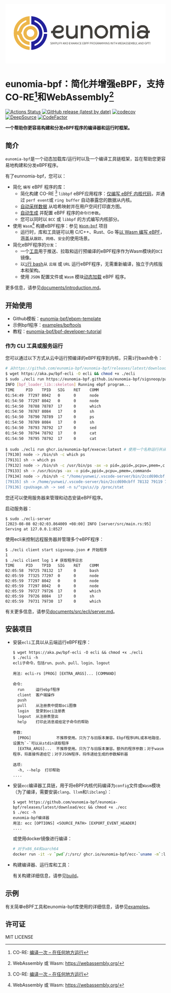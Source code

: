 ![logo](documents/src/img/logo.png)

# eunomia-bpf：简化并增强eBPF，支持CO-RE[^1]和WebAssembly[^2]

[![Actions Status](https://github.com/eunomia-bpf/eunomia-bpf/workflows/Ubuntu/badge.svg)](https://github.com/eunomia-bpf/eunomia-bpf/actions)
[![GitHub release (latest by date)](https://img.shields.io/github/v/release/eunomia-bpf/eunomia-bpf)](https://github.com/eunomia-bpf/eunomia-bpf/releases)
[![codecov](https://codecov.io/gh/eunomia-bpf/eunomia-bpf/branch/master/graph/badge.svg?token=YTR1M16I70)](https://codecov.io/gh/eunomia-bpf/eunomia-bpf)
[![DeepSource](https://deepsource.io/gh/eunomia-bpf/eunomia-bpf.svg/?label=active+issues&show_trend=true&token=rcSI3J1-gpwLIgZWtKZC-N6C)](https://deepsource.io/gh/eunomia-bpf/eunomia-bpf/?ref=repository-badge)
[![CodeFactor](https://www.codefactor.io/repository/github/eunomia-bpf/eunomia-bpf/badge)](https://www.codefactor.io/repository/github/eunomia-bpf/eunomia-bpf)

**一个帮助你更容易构建和分发eBPF程序的编译器和运行时框架。**

## 简介

`eunomia-bpf`是一个动态加载库/运行时以及一个编译工具链框架，旨在帮助您更容易地构建和分发eBPF程序。

有了eunnomia-bpf，您可以：

- 简化 `编写` eBPF 程序的库：
  - 简化构建 CO-RE [^1] `libbpf` eBPF应用程序：[仅编写 eBPF 内核代码](documents/introduction.md#simplify-building-co-re-libbpf-ebpf-applications)，并通过 `perf event`或 `ring buffer` 自动暴露您的数据从内核。
  - [自动采样数据](documents/introduction.md#automatically-sample-the-data-and-print-hists-in-userspace) 从哈希映射并在用户空间打印直方图。
  - [自动生成](documents/introduction.md#automatically-generate-and-config-command-line-arguments) 并配置 eBPF 程序的`命令行参数`。
  - 您可以同时以 `BCC` 或 `libbpf` 的方式编写内核部分。
- 使用 `Wasm`[^2] 构建eBPF程序：参见 [`Wasm-bpf`](https://github.com/eunomia-bpf/wasm-bpf) 项目
  - 运行时，库和工具链可以用 C/C++、Rust、Go 等[以 Wasm 编写 eBPF](https://github.com/eunomia-bpf/wasm-bpf)，涵盖从`跟踪`、`网络`、`安全`的使用场景。
- 简化eBPF程序的`分发`：
  - 一个[工具](ecli/)用于推送、拉取和运行预编译的eBPF程序作为Wasm模块的`OCI`镜像。
  - 以[`1`行 bash](documents/introduction.md#dynamic-load-and-run-co-re-ebpf-kernel-code-from-the-cloud-with-url-or-oci-image)从 `云端` 或 `URL` 运行eBPF程序，无需重新编译，独立于内核版本和架构。
  - 使用 `JSON` 配置文件或 `Wasm` 模块[动态加载](bpf-loader-rs) eBPF 程序。

更多信息，请参见[documents/introduction.md](documents/introduction.md)。

[^1]: CO-RE: [编译一次 – 在任何地方运行](https://facebookmicrosites.github.io/bpf/blog/2020/02/19/bpf-portability-and-co-re.html)
[^2]: WebAssembly 或 Wasm: <https://webassembly.org/>

## 开始使用

- Github模板：[eunomia-bpf/ebpm-template](https://github.com/eunomia-bpf/ebpm-template)
- 示例bpf程序：[examples/bpftools](examples/bpftools/)
- 教程：[eunomia-bpf/bpf-developer-tutorial](https://github.com/eunomia-bpf/bpf-developer-tutorial)

### 作为 CLI 工具或服务运行

您可以通过以下方式从云中运行预编译的eBPF程序到内核，只需`1`行bash命令：

```bash
# 从https://github.com/eunomia-bpf/eunomia-bpf/releases/latest/download/ecli 下载发布版本
$ wget https://aka.pw/bpf-ecli -O ecli && chmod +x ./ecli
$ sudo ./ecli run https://eunomia-bpf.github.io/eunomia-bpf/sigsnoop/package.json # 从URL简单地运行一个预编译的ebpf代码
INFO [bpf_loader_lib::skeleton] Running ebpf program...
TIME     PID    TPID   SIG    RET    COMM   
01:54:49  77297 8042   0      0      node
01:54:50  77297 8042   0      0      node
01:54:50  78788 78787  17     0      which
01:54:50  78787 8084   17     0      sh
01:54:50  78790 78789  17     0      ps
01:54:50  78789 8084   17     0      sh
01:54:50  78793 78792  17     0      sed
01:54:50  78794 78792  17     0      cat
01:54:50  78795 78792  17     0      cat

$ sudo ./ecli run ghcr.io/eunomia-bpf/execve:latest # 使用一个名称运行并从我们的仓库下载最新版本的bpf工具
[79130] node -> /bin/sh -c which ps 
[79131] sh -> which ps 
[79132] node -> /bin/sh -c /usr/bin/ps -ax -o pid=,ppid=,pcpu=,pmem=,c 
[79133] sh -> /usr/bin/ps -ax -o pid=,ppid=,pcpu=,pmem=,command= 
[79134] node -> /bin/sh -c "/home/yunwei/.vscode-server/bin/2ccd690cbf 
[79135] sh -> /home/yunwei/.vscode-server/bin/2ccd690cbff 78132 79119 79120 79121 
[79136] cpuUsage.sh -> sed -n s/^cpu\s//p /proc/stat
```

您还可以使用服务器来管理和动态安装eBPF程序。

启动服务器：

```console
$ sudo ./ecli-server
[2023-08-08 02:02:03.864009 +08:00] INFO [server/src/main.rs:95] Serving at 127.0.0.1:8527
```

使用ecli来控制远程服务器并管理多个eBPF程序：

```console
$ ./ecli client start sigsnoop.json # 开始程序
1
$ ./ecli client log 1 # 获取程序日志
TIME     PID    TPID   SIG    RET    COMM   
02:05:58  79725 78132  17     0      bash
02:05:59  77325 77297  0      0      node
02:05:59  77297 8042   0      0      node
02:05:59  77297 8042   0      0      node
02:05:59  79727 79726  17     0      which
02:05:59  79726 8084   17     0      sh
02:05:59  79731 79730  17     0      which
```

有关更多信息，请参见[documents/src/ecli/server.md](documents/src/ecli/server.md)。

## 安装项目

- 安装`ecli`工具以从云端运行eBPF程序：

    ```console
    $ wget https://aka.pw/bpf-ecli -O ecli && chmod +x ./ecli
    $ ./ecli -h
    ecli子命令，包括run、push、pull、login、logout

    用法: ecli-rs [PROG] [EXTRA_ARGS]... [COMMAND]

    命令:
      run     运行ebpf程序
      client  客户端操作
      push    
      pull    从注册表中提取oci图像
      login   登录到oci注册表
      logout  从注册表登出
      help    打印此消息或给定子命令的帮助

    参数:
      [PROG]           不推荐使用。只为了与旧版本兼容。Ebpf程序URL或本地路径，设置为`-`可以从stdin读取程序
      [EXTRA_ARGS]...  不推荐使用。只为了与旧版本兼容。额外的程序参数；对于wasm程序，将直接传递给它；对于JSON程序，将传递给生成的参数解析器

    选项:
      -h, --help  打印帮助
    ....
    ```

- 安装`ecc`编译器工具链，用于将eBPF内核代码编译为`config`文件或`Wasm`模块（为了编译，需要安装`clang`、`llvm`和`libclang`）：

    ```console
    $ wget https://github.com/eunomia-bpf/eunomia-bpf/releases/latest/download/ecc && chmod +x ./ecc
    $ ./ecc -h
    eunomia-bpf编译器
    用法: ecc [OPTIONS] <SOURCE_PATH> [EXPORT_EVENT_HEADER]
    ....
    ```

  或使用docker镜像进行编译：

    ```bash
    # 对于x86_64和aarch64
    docker run -it -v `pwd`/:/src/ ghcr.io/eunomia-bpf/ecc-`uname -m`:latest # 使用docker进行编译。`pwd`应包含*.bpf.c文件和*.h文件。
    ```

- 构建编译器、运行库和工具：

  有关构建详细信息，请参见[build](https://eunomia.dev/eunomia-bpf/setup/build/)。

## 示例

有关简单eBPF工具和eunomia-bpf库使用的详细信息，请参见[examples](examples)。

## 许可证

MIT LICENSE
